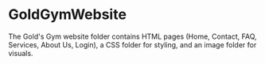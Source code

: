 # GoldGymWebsite
The Gold's Gym website folder contains HTML pages (Home, Contact, FAQ, Services, About Us, Login), a CSS folder for styling, and an image folder for visuals. 

